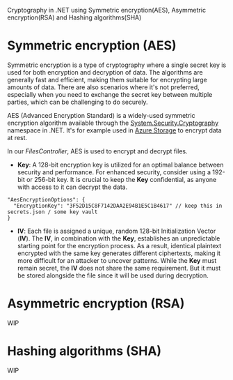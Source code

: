 Cryptography in .NET using Symmetric encryption(AES), Asymmetric encryption(RSA) and Hashing algorithms(SHA)

# Symmetric encryption (AES)

Symmetric encryption is a type of cryptography where a single secret key is used for both encryption and decryption of data.
The algorithms are generally fast and efficient, making them suitable for encrypting large amounts of data. 
There are also scenarios where it's not preferred, especially when you need to exchange the secret key between multiple parties, 
which can be challenging to do securely. 

AES (Advanced Encryption Standard) is a widely-used symmetric encryption algorithm available through the [System.Security.Cryptography](https://learn.microsoft.com/en-us/dotnet/api/system.security.cryptography.aes?view=net-8.0) namespace in .NET. 
It's for example used in [Azure Storage](https://learn.microsoft.com/en-us/azure/storage/common/storage-service-encryption) to encrypt data at rest.

In our _FilesController_, AES is used to encrypt and decrypt files.

- **Key**: A 128-bit encryption key is utilized for an optimal balance between security and performance. 
For enhanced security, consider using a 192-bit or 256-bit key. 
It is crucial to keep the **Key** confidential, as anyone with access to it can decrypt the data.
```
"AesEncryptionOptions": {
  "EncryptionKey": "3F52D15C8F7142DAA2E94B1E5C1B4617" // keep this in secrets.json / some key vault
}
```
- **IV**: Each file is assigned a unique, random 128-bit Initialization Vector (**IV**). 
The **IV**, in combination with the **Key**, establishes an unpredictable starting point for the encryption process. 
As a result, identical plaintext encrypted with the same key generates different ciphertexts, making it more difficult for an attacker to uncover patterns. 
While the **Key** must remain secret, the **IV** does not share the same requirement. But it must be stored alongside the file since it will be used during decryption.

# Asymmetric encryption (RSA)

WIP

# Hashing algorithms (SHA)

WIP

